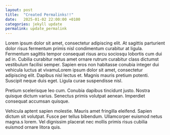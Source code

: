```yaml
---
layout: post
title:  "Created Permalinks!!"
date:   2025-01-02 22:00:00 +0100
categories: jekyll update
permalink: update_permalink
---
```


Lorem ipsum dolor sit amet, consectetur adipiscing elit. At sagittis parturient dolor risus fermentum primis nisl condimentum curabitur at ligula. Fermentum sagittis tempor consequat risus arcu sociosqu lobortis cum dui ad in. Cubilia curabitur netus amet ornare rutrum curabitur class dictumst vestibulum facilisi semper. Sapien eros non habitasse conubia integer dui vehicula luctus at vivamuLorem ipsum dolor sit amet, consectetur adipiscing elit. Dapibus nisl lectus et. Magnis mauris pretium potenti. Suscipit neque duis eget. Ligula curae suspendisse nisl.

Pretium scelerisque leo cum. Conubia dapibus tincidunt justo. Nostra quisque dictum varius. Senectus primis volutpat aenean. Imperdiet consequat accumsan quisque.

Vehicula aptent sapien molestie. Mauris amet fringilla eleifend. Sapien dictum sit volutpat. Fusce per tellus bibendum. Ullamcorper euismod netus magna.s lorem. Vel dignissim placerat nec mollis primis risus cubilia euismod ornare litora quis.